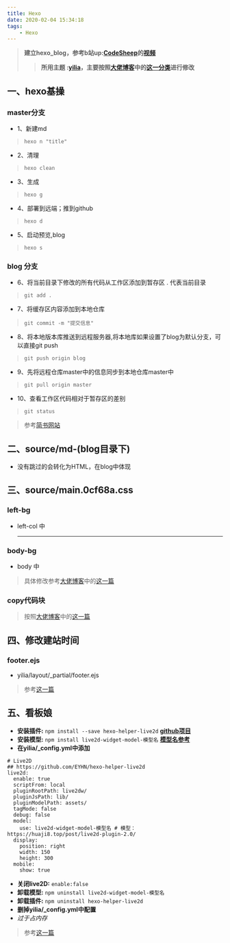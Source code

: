 ```yaml
---
title: Hexo
date: 2020-02-04 15:34:18
tags:
    - Hexo
---
```

>**建立hexo_blog，参考b站up:[CodeSheep](https://space.bilibili.com/384068749)的[视频](https://www.bilibili.com/video/av44544186)**
>>**所用主题 :[yilia](https://github.com/litten/hexo-theme-yilia)，主要按照[大佬博客](http://yansheng836.coding.me/)中的[这一分类](http://yansheng836.coding.me/tags/hexo/)进行修改**
## 一、hexo基操
### master分支
* 1、新建md			
>`hexo n "title"` 
* 2、清理	
>`hexo clean`
* 3、生成
>`hexo g`
<!-- more -->
* 4、部署到远端；推到github 			
>`hexo d`
* 5、启动预览,blog 
>`hexo s` 

### blog 分支
* 6、将当前目录下修改的所有代码从工作区添加到暂存区 . 代表当前目录
>`git add .`
* 7、将缓存区内容添加到本地仓库
>`git commit -m "提交信息"`
* 8、将本地版本库推送到远程服务器,将本地库如果设置了blog为默认分支，可以直接git push
>`git push origin blog` 
* 9、先将远程仓库master中的信息同步到本地仓库master中
>`git pull origin master`
* 10、查看工作区代码相对于暂存区的差别
>`git status` 

>参考[简书网站](https://www.jianshu.com/p/2e1d551b8261 "简书")


## 二、source/md-(blog目录下)
* 没有跳过的会转化为HTML，在blog中体现

## 三、source/main.0cf68a.css
### left-bg
* left-col 中<hr/>
### body-bg
* body 中
>具体修改参考[大佬博客](http://yansheng836.coding.me/)中的[这一篇](http://yansheng836.coding.me/article/72a91df5.html)
### copy代码块
>按照[大佬博客](http://yansheng836.coding.me/)中的[这一篇](http://yansheng836.coding.me/article/e9d1b881.html)

## 四、修改建站时间
### footer.ejs
* yilia/layout/_partial/footer.ejs
>参考[这一篇](http://yansheng836.coding.me/article/50902a4.html)

## 五、看板娘
* **安装插件:**  `npm install --save hexo-helper-live2d` **[github项目](https://github.com/EYHN/hexo-helper-live2d)**
* **安装模型:**  `npm install live2d-widget-model-模型名` **[模型名参考](https://huaji8.top/post/live2d-plugin-2.0/)**
* **在yilia/_config.yml中添加**
```
# Live2D
## https://github.com/EYHN/hexo-helper-live2d
live2d:
  enable: true
  scriptFrom: local
  pluginRootPath: live2dw/
  pluginJsPath: lib/
  pluginModelPath: assets/
  tagMode: false
  debug: false
  model:
    use: live2d-widget-model-模型名 # 模型：https://huaji8.top/post/live2d-plugin-2.0/
  display:
    position: right
    width: 150
    height: 300
  mobile:
    show: true
```
* **关闭live2D:**  `enable:false`
* **卸载模型:**  `npm uninstall live2d-widget-model-模型名`
* **卸载插件:**  `npm uninstall hexo-helper-live2d`
* **删掉yilia/_config.yml中配置**
* *过于占内存*
>参考[这一篇](http://yansheng836.coding.me/article/e239dc63.html)
